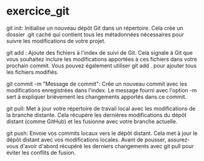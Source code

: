 # exercice_git
git init: Initialise un nouveau dépôt Git dans un répertoire. Cela crée un dossier .git caché qui contient tous les métadonnées nécessaires pour suivre les modifications de votre projet.

git add <fichier>: Ajoute des fichiers à l'index de suivi de Git. Cela signale à Git que vous souhaitez inclure les modifications apportées à ces fichiers dans votre prochain commit. Vous pouvez également utiliser git add . pour ajouter tous les fichiers modifiés.

git commit -m "Message de commit": Crée un nouveau commit avec les modifications enregistrées dans l'index. Le message fourni avec l'option -m sert à expliquer brièvement les changements apportés dans ce commit.

git pull: Met à jour votre répertoire de travail local avec les modifications de la branche distante. Cela récupère les dernières modifications du dépôt distant (comme GitHub) et les fusionne avec votre branche actuelle.

git push: Envoie vos commits locaux vers le dépôt distant. Cela met à jour le dépôt distant avec vos modifications locales. Avant de pousser, assurez-vous d'avoir d'abord récupéré les derniers changements avec git pull pour éviter les conflits de fusion.